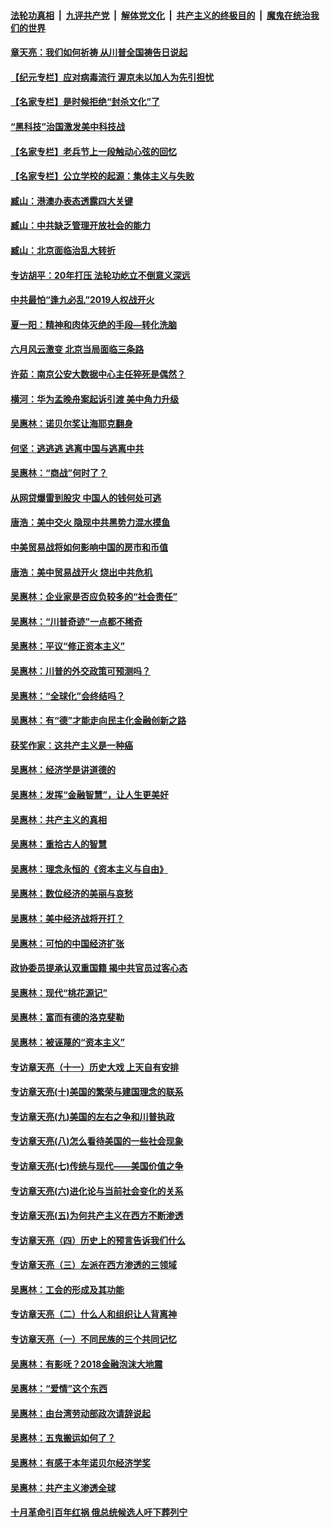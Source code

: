 ####  [法轮功真相](../../../../basic/blob/master/README.md?t=07021602) &nbsp;|&nbsp; [九评共产党](../../../../9ping.md/blob/master/README.md?t=07021602) &nbsp;|&nbsp; [解体党文化](../../../../jtdwh.md/blob/master/README.md?t=07021602)  &nbsp;|&nbsp; [共产主义的终极目的](../../../../gczydzjmd.md/blob/master/README.md?t=07021602) &nbsp;|&nbsp; [魔鬼在统治我们的世界](../../../../mgztzwmdsj.md/blob/master/README.md?t=07021602) 

#### [章天亮：我们如何祈祷 从川普全国祷告日说起](../pages/nsc423/n11944627.md?t=07021602) 

#### [【纪元专栏】应对病毒流行 渥京未以加人为先引担忧](../pages/nsc423/n11875714.md?t=07021602) 

#### [【名家专栏】是时候拒绝“封杀文化”了](../pages/nsc423/n11814093.md?t=07021602) 

#### [“黑科技”治国激发美中科技战](../pages/nsc423/n11638056.md?t=07021602) 

#### [【名家专栏】老兵节上一段触动心弦的回忆](../pages/nsc423/n11646016.md?t=07021602) 

#### [【名家专栏】公立学校的起源：集体主义与失败](../pages/nsc423/n11601833.md?t=07021602) 

#### [臧山：港澳办表态透露四大关键](../pages/nsc423/n11421628.md?t=07021602) 

#### [臧山：中共缺乏管理开放社会的能力](../pages/nsc423/n11407457.md?t=07021602) 

#### [臧山：北京面临治乱大转折](../pages/nsc423/n11406895.md?t=07021602) 

#### [专访胡平：20年打压 法轮功屹立不倒意义深远](../pages/nsc423/n11398800.md?t=07021602) 

#### [中共最怕“逢九必乱”2019人权战开火](../pages/nsc423/n11385248.md?t=07021602) 

#### [夏一阳：精神和肉体灭绝的手段—转化洗脑](../pages/nsc423/n11368250.md?t=07021602) 

#### [六月风云激变 北京当局面临三条路](../pages/nsc423/n11313668.md?t=07021602) 

#### [许茹：南京公安大数据中心主任猝死是偶然？](../pages/nsc423/n11064744.md?t=07021602) 

#### [横河：华为孟晚舟案起诉引渡 美中角力升级](../pages/nsc423/n11027230.md?t=07021602) 

#### [吴惠林：诺贝尔奖让海耶克翻身](../pages/nsc423/n10890049.md?t=07021602) 

#### [何坚：逃逃逃 逃离中国与逃离中共](../pages/nsc423/n10592891.md?t=07021602) 

#### [吴惠林：“商战”何时了？](../pages/nsc423/n10573558.md?t=07021602) 

#### [从网贷爆雷到股灾 中国人的钱何处可逃](../pages/nsc423/n10572800.md?t=07021602) 

#### [唐浩：美中交火 隐现中共黑势力混水摸鱼](../pages/nsc423/n10544040.md?t=07021602) 

#### [中美贸易战将如何影响中国的房市和币值](../pages/nsc423/n10543697.md?t=07021602) 

#### [唐浩：美中贸易战开火 烧出中共危机](../pages/nsc423/n10540126.md?t=07021602) 

#### [吴惠林：企业家是否应负较多的“社会责任”](../pages/nsc423/n10535022.md?t=07021602) 

#### [吴惠林：“川普奇迹”一点都不稀奇](../pages/nsc423/n10512808.md?t=07021602) 

#### [吴惠林：平议“修正资本主义”](../pages/nsc423/n10495724.md?t=07021602) 

#### [吴惠林：川普的外交政策可预测吗？](../pages/nsc423/n10462387.md?t=07021602) 

#### [吴惠林：“全球化”会终结吗？](../pages/nsc423/n10452838.md?t=07021602) 

#### [吴惠林：有“德”才能走向民主化金融创新之路](../pages/nsc423/n10432292.md?t=07021602) 

#### [获奖作家：这共产主义是一种癌](../pages/nsc423/n10431541.md?t=07021602) 

#### [吴惠林：经济学是讲道德的](../pages/nsc423/n10398014.md?t=07021602) 

#### [吴惠林：发挥“金融智慧”，让人生更美好](../pages/nsc423/n10375019.md?t=07021602) 

#### [吴惠林：共产主义的真相](../pages/nsc423/n10351394.md?t=07021602) 

#### [吴惠林：重拾古人的智慧](../pages/nsc423/n10337691.md?t=07021602) 

#### [吴惠林：理念永恒的《资本主义与自由》](../pages/nsc423/n10316274.md?t=07021602) 

#### [吴惠林：数位经济的美丽与哀愁](../pages/nsc423/n10292946.md?t=07021602) 

#### [吴惠林：美中经济战将开打？](../pages/nsc423/n10258825.md?t=07021602) 

#### [吴惠林：可怕的中国经济扩张](../pages/nsc423/n10219147.md?t=07021602) 

#### [政协委员提承认双重国籍 揭中共官员过客心态](../pages/nsc423/n10208809.md?t=07021602) 

#### [吴惠林：现代“桃花源记”](../pages/nsc423/n10185234.md?t=07021602) 

#### [吴惠林：富而有德的洛克斐勒](../pages/nsc423/n10142264.md?t=07021602) 

#### [吴惠林：被诬蔑的“资本主义”](../pages/nsc423/n10124816.md?t=07021602) 

#### [专访章天亮（十一）历史大戏 上天自有安排](../pages/nsc423/n10094905.md?t=07021602) 

#### [专访章天亮(十)美国的繁荣与建国理念的联系](../pages/nsc423/n10094899.md?t=07021602) 

#### [专访章天亮(九)美国的左右之争和川普执政](../pages/nsc423/n10094889.md?t=07021602) 

#### [专访章天亮(八)怎么看待美国的一些社会现象](../pages/nsc423/n10094857.md?t=07021602) 

#### [专访章天亮(七)传统与现代——美国价值之争](../pages/nsc423/n10093140.md?t=07021602) 

#### [专访章天亮(六)进化论与当前社会变化的关系](../pages/nsc423/n10092036.md?t=07021602) 

#### [专访章天亮(五)为何共产主义在西方不断渗透](../pages/nsc423/n10083620.md?t=07021602) 

#### [专访章天亮（四）历史上的预言告诉我们什么](../pages/nsc423/n10083606.md?t=07021602) 

#### [专访章天亮（三）左派在西方渗透的三领域](../pages/nsc423/n10081115.md?t=07021602) 

#### [吴惠林：工会的形成及其功能](../pages/nsc423/n10080633.md?t=07021602) 

#### [专访章天亮（二）什么人和组织让人背离神](../pages/nsc423/n10076637.md?t=07021602) 

#### [专访章天亮（一）不同民族的三个共同记忆](../pages/nsc423/n10074188.md?t=07021602) 

#### [吴惠林：有影呒？2018金融泡沫大地震](../pages/nsc423/n10040534.md?t=07021602) 

#### [吴惠林：“爱情”这个东西](../pages/nsc423/n10019423.md?t=07021602) 

#### [吴惠林：由台湾劳动部政次请辞说起](../pages/nsc423/n9979679.md?t=07021602) 

#### [吴惠林：五鬼搬运如何了？](../pages/nsc423/n9925338.md?t=07021602) 

#### [吴惠林：有感于本年诺贝尔经济学奖](../pages/nsc423/n9871883.md?t=07021602) 

#### [吴惠林：共产主义渗透全球](../pages/nsc423/n9812748.md?t=07021602) 

#### [十月革命引百年红祸 俄总统候选人吁下葬列宁](../pages/nsc423/n9810182.md?t=07021602) 

